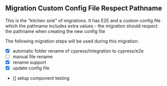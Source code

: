 ## Migration Custom Config File Respect Pathname

This is the "kitchen sink" of migrations. It has E2E and a custom config file which the pathname
includes extra values - the migration should respect the pathname when creating the new config file

The following migration steps will be used during this migration:

- [x] automatic folder rename of cypress/integration to cypress/e2e
- [ ] manual file rename
- [x] rename support
- [x] update config file
- [] setup component testing

